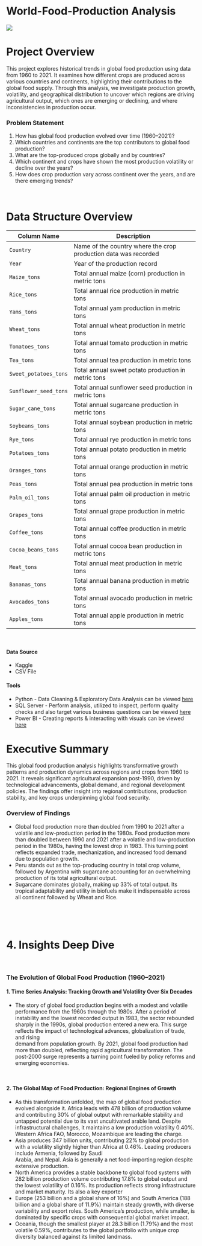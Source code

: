# World-Food-Production Analysis
![](https://github.com/AlfredBoatengDA/World-Food-Production---Agriculture/blob/main/Food%20Production%20image.avif)




# Project Overview
This project explores historical trends in global food production using data from 1960 to 2021. It examines how different crops are produced across various countries and continents, highlighting their contributions to the global food supply. Through this analysis, we investigate production growth, volatility, and geographical distribution to uncover which regions are driving agricultural output, which ones are emerging or declining, and where inconsistencies in production occur.

### Problem Statement
1) How has global food production evolved over time (1960–2021)?
2) Which countries and continents are the top contributors to global food production?
3) What are the top-produced crops globally and by countries?
4) Which continent and crops have shown the most production volatility or decline over the years?
5) How does crop production vary across continent over the years, and are there emerging trends?



&nbsp;

# Data Structure Overview
| **Column Name**       | **Description**                                                 |
| --------------------- | --------------------------------------------------------------- |
| `Country`             | Name of the country where the crop production data was recorded |
| `Year`                | Year of the production record                                   |
| `Maize_tons`          | Total annual maize (corn) production in metric tons             |
| `Rice_tons`           | Total annual rice production in metric tons                     |
| `Yams_tons`           | Total annual yam production in metric tons                      |
| `Wheat_tons`          | Total annual wheat production in metric tons                    |
| `Tomatoes_tons`       | Total annual tomato production in metric tons                   |
| `Tea_tons`            | Total annual tea production in metric tons                      |
| `Sweet_potatoes_tons` | Total annual sweet potato production in metric tons             |
| `Sunflower_seed_tons` | Total annual sunflower seed production in metric tons           |
| `Sugar_cane_tons`     | Total annual sugarcane production in metric tons                |
| `Soybeans_tons`       | Total annual soybean production in metric tons                  |
| `Rye_tons`            | Total annual rye production in metric tons                      |
| `Potatoes_tons`       | Total annual potato production in metric tons                   |
| `Oranges_tons`        | Total annual orange production in metric tons                   |
| `Peas_tons`           | Total annual pea production in metric tons                      |
| `Palm_oil_tons`       | Total annual palm oil production in metric tons                 |
| `Grapes_tons`         | Total annual grape production in metric tons                    |
| `Coffee_tons`         | Total annual coffee production in metric tons                   |
| `Cocoa_beans_tons`    | Total annual cocoa bean production in metric tons               |
| `Meat_tons`           | Total annual meat production in metric tons                     |
| `Bananas_tons`        | Total annual banana production in metric tons                   |
| `Avocados_tons`       | Total annual avocado production in metric tons                  |
| `Apples_tons`         | Total annual apple production in metric tons                    |


&nbsp;


#### Data Source
- Kaggle
- CSV File



#### Tools
 - Python - Data Cleaning & Exploratory Data Analysis can be viewed [here](https://github.com/AlfredBoatengDA/World-Food-Production---Agriculture/blob/main/Data%20Cleaning%20-%20WFP.ipynb)
 - SQL Server - Perform analysis,  utilized to inspect, perform quality checks
                and also target various business questions can be viewed [here](https://github.com/AlfredBoatengDA/Agriculture-Projects/blob/main/SQL%20Analysis%20and%20Queries.sql)
 - Power BI - Creating reports & interacting with visuals can be viewed  [here](https://github.com/AlfredBoatengDA/Agriculture-Projects/blob/main/Crop%20Yield%20Analysis%20Power%20BI%20Dashboard.pbix)




# Executive Summary
This global food production analysis highlights transformative growth patterns and production dynamics across regions and crops from 1960 to 2021. It reveals significant agricultural expansion post-1990, driven by technological advancements, global demand, and regional development policies. The findings offer insight into regional contributions, production stability, and key crops underpinning global food security.


###  Overview of Findings 

* Global food production more than doubled from 1990 to 2021 after a volatile and low-production period in the 1980s. Food production more than doubled between 1990 and 2021 after a 
  volatile and low-production period in the 1980s, having the lowest drop in 1983. This turning point reflects expanded trade, mechanization, and increased food demand due to population 
  growth.
* Peru stands out as the top-producing country in total crop volume, followed by Argentina with sugarcane accounting for an overwhelming production of its total agricultural output. 
* Sugarcane dominates globally, making up 33% of total output. Its tropical adaptability and utility in biofuels make it indispensable across all continent followed by Wheat and Rice.




&nbsp;

&nbsp;

# 4. Insights Deep Dive 

&nbsp;

### The Evolution of Global Food Production (1960–2021)
#### 1. Time Series Analysis:  Tracking Growth and Volatility Over Six Decades
* The story of global food production begins with a modest and volatile performance from the 1960s through the 1980s. After a period of instability and the lowest recorded output in 
  1983, the sector rebounded sharply in the 1990s, global production entered a new era. This surge reflects the impact of technological advances, globalization of trade, and rising  
  demand from population growth. By 2021, global food production had more than doubled, reflecting rapid agricultural transformation. The post-2000 surge represents a turning point 
  fueled by policy reforms and emerging economies.

&nbsp;

#### 2. The Global Map of Food Production:  Regional Engines of Growth
* As this transformation unfolded, the map of global food production evolved alongside it. Africa leads with 478 billion of production volume and contributing 30% of global output with 
  remarkable stability and untapped potential due to its vast uncultivated arable land. Despite infrastructural challenges, it maintains a low production volatility 0.40%. Western 
  Africa FAO, Morocco, Mozambique are leading the charge.
* Asia produces 347 billion units, contributing 22% to global production with a volatility slightly higher than Africa at 0.46%. Leading producers include Armenia, followed by Saudi  
  Arabia, and Nepal. Asia is generally a net food-importing region despite extensive production.
* North America provides a stable backbone to global food systems with 282 billion production volume contributing 17.8% to global output and the lowest volatility of 0.16%. Its 
  production reflects strong infrastructure and market maturity. Its also a key exporter
* Europe (253 billion and a global share of 16%) and South America (188 billion and a global share of 11.9%) maintain steady growth, with diverse variability and export roles. South 
  America’s production, while smaller, is dominated by specific crops with consequential global market impact.
* Oceania, though the smallest player at 28.3 billion (1.79%) and the most volatile 0.59%, contributes to the global portfolio with unique crop diversity balanced against its limited 
  landmass.


&nbsp;





